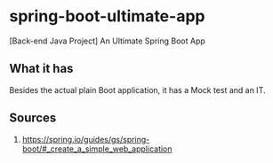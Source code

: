 # spring-boot-ultimate-app
[Back-end Java Project] An Ultimate Spring Boot App

## What it has
Besides the actual plain Boot application, it has a Mock test and an IT.

## Sources
1) https://spring.io/guides/gs/spring-boot/#_create_a_simple_web_application
